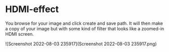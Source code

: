 # HDMI-effect

You browse for your image and click create and save path. It will then make a copy of your image but with some kind of filter that looks like a zoomed-in HDMI screen.

![Screenshot 2022-08-03 235917](Screenshot 2022-08-03 235917.png)

